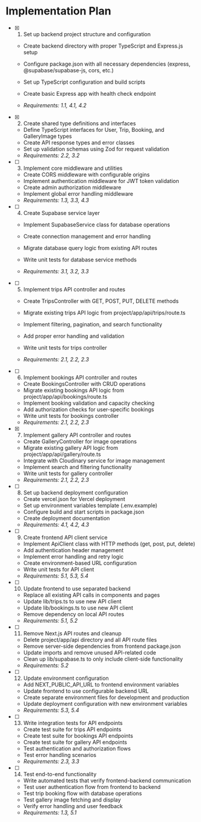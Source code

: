 # Implementation Plan

- [x] 1. Set up backend project structure and configuration



  - Create backend directory with proper TypeScript and Express.js setup
  - Configure package.json with all necessary dependencies (express, @supabase/supabase-js, cors, etc.)
  - Set up TypeScript configuration and build scripts
  - Create basic Express app with health check endpoint



  - _Requirements: 1.1, 4.1, 4.2_

- [x] 2. Create shared type definitions and interfaces



  - Define TypeScript interfaces for User, Trip, Booking, and GalleryImage types
  - Create API response types and error classes
  - Set up validation schemas using Zod for request validation
  - _Requirements: 2.2, 3.2_

- [ ] 3. Implement core middleware and utilities
  - Create CORS middleware with configurable origins
  - Implement authentication middleware for JWT token validation
  - Create admin authorization middleware
  - Implement global error handling middleware
  - _Requirements: 1.3, 3.3, 4.3_




- [ ] 4. Create Supabase service layer
  - Implement SupabaseService class for database operations
  - Create connection management and error handling
  - Migrate database query logic from existing API routes



  - Write unit tests for database service methods
  - _Requirements: 3.1, 3.2, 3.3_

- [ ] 5. Implement trips API controller and routes
  - Create TripsController with GET, POST, PUT, DELETE methods

  - Migrate existing trips API logic from project/app/api/trips/route.ts
  - Implement filtering, pagination, and search functionality
  - Add proper error handling and validation
  - Write unit tests for trips controller
  - _Requirements: 2.1, 2.2, 2.3_

- [ ] 6. Implement bookings API controller and routes
  - Create BookingsController with CRUD operations
  - Migrate existing bookings API logic from project/app/api/bookings/route.ts
  - Implement booking validation and capacity checking
  - Add authorization checks for user-specific bookings
  - Write unit tests for bookings controller
  - _Requirements: 2.1, 2.2, 2.3_

- [x] 7. Implement gallery API controller and routes



  - Create GalleryController for image operations
  - Migrate existing gallery API logic from project/app/api/gallery/route.ts
  - Integrate with Cloudinary service for image management
  - Implement search and filtering functionality
  - Write unit tests for gallery controller
  - _Requirements: 2.1, 2.2, 2.3_

- [ ] 8. Set up backend deployment configuration
  - Create vercel.json for Vercel deployment
  - Set up environment variables template (.env.example)
  - Configure build and start scripts in package.json
  - Create deployment documentation
  - _Requirements: 4.1, 4.2, 4.3_

- [ ] 9. Create frontend API client service
  - Implement ApiClient class with HTTP methods (get, post, put, delete)
  - Add authentication header management
  - Implement error handling and retry logic
  - Create environment-based URL configuration
  - Write unit tests for API client
  - _Requirements: 5.1, 5.3, 5.4_

- [ ] 10. Update frontend to use separated backend
  - Replace all existing API calls in components and pages
  - Update lib/trips.ts to use new API client
  - Update lib/bookings.ts to use new API client
  - Remove dependency on local API routes
  - _Requirements: 5.1, 5.2_

- [ ] 11. Remove Next.js API routes and cleanup
  - Delete project/app/api directory and all API route files
  - Remove server-side dependencies from frontend package.json
  - Update imports and remove unused API-related code
  - Clean up lib/supabase.ts to only include client-side functionality
  - _Requirements: 5.2_

- [ ] 12. Update environment configuration
  - Add NEXT_PUBLIC_API_URL to frontend environment variables
  - Update frontend to use configurable backend URL
  - Create separate environment files for development and production
  - Update deployment configuration with new environment variables
  - _Requirements: 5.3, 5.4_

- [ ] 13. Write integration tests for API endpoints
  - Create test suite for trips API endpoints
  - Create test suite for bookings API endpoints
  - Create test suite for gallery API endpoints
  - Test authentication and authorization flows
  - Test error handling scenarios
  - _Requirements: 2.3, 3.3_

- [ ] 14. Test end-to-end functionality
  - Write automated tests that verify frontend-backend communication
  - Test user authentication flow from frontend to backend
  - Test trip booking flow with database operations
  - Test gallery image fetching and display
  - Verify error handling and user feedback
  - _Requirements: 1.3, 5.1_